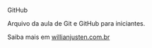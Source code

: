 GitHub

Arquivo da aula de Git e GitHub para iniciantes.

Saiba mais em [willianjusten.com.br](http://willianjusten.com.br)